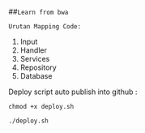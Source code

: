 ##```Learn from bwa```

`Urutan Mapping Code:`
1. Input
2. Handler
3. Services
4. Repository
5. Database

Deploy script auto publish into github :

`chmod +x deploy.sh`

`./deploy.sh`